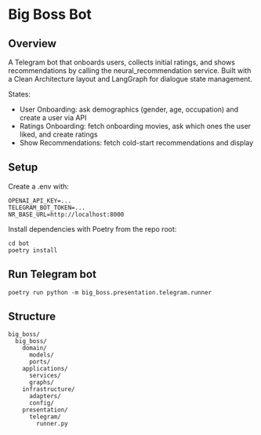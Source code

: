 # Big Boss Bot

## Overview
A Telegram bot that onboards users, collects initial ratings, and shows recommendations by calling the neural_recommendation service. Built with a Clean Architecture layout and LangGraph for dialogue state management.

States:
- User Onboarding: ask demographics (gender, age, occupation) and create a user via API
- Ratings Onboarding: fetch onboarding movies, ask which ones the user liked, and create ratings
- Show Recommendations: fetch cold-start recommendations and display

## Setup
Create a .env with:
```
OPENAI_API_KEY=...
TELEGRAM_BOT_TOKEN=...
NR_BASE_URL=http://localhost:8000
```

Install dependencies with Poetry from the repo root:
```
cd bot
poetry install
```

## Run Telegram bot
```
poetry run python -m big_boss.presentation.telegram.runner
```

## Structure
```
big_boss/
  big_boss/
    domain/
      models/
      ports/
    applications/
      services/
      graphs/
    infrastructure/
      adapters/
      config/
    presentation/
      telegram/
        runner.py
```
